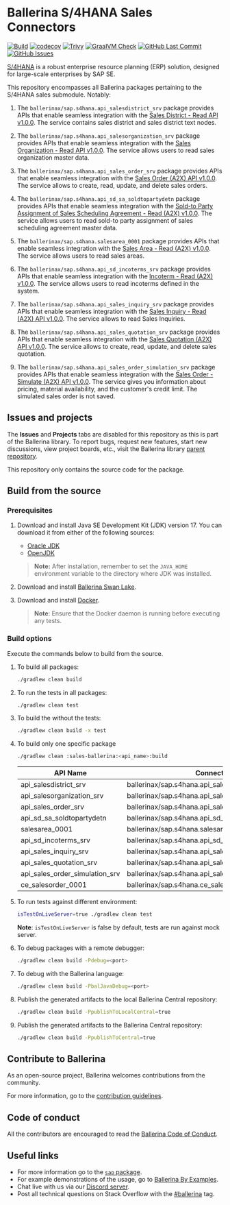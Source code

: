 # Ballerina S/4HANA Sales Connectors

[![Build](https://github.com/ballerina-platform/module-ballerinax-sap.s4hana.sales/actions/workflows/ci.yml/badge.svg)](https://github.com/ballerina-platform/module-ballerinax-sap.s4hana.sales/actions/workflows/ci.yml)
[![codecov](https://codecov.io/gh/ballerina-platform/module-ballerinax-sap.s4hana.sales/branch/main/graph/badge.svg)](https://codecov.io/gh/ballerina-platform/module-ballerinax-sap.s4hana.sales)
[![Trivy](https://github.com/ballerina-platform/module-ballerinax-sap.s4hana.sales/actions/workflows/trivy-scan.yml/badge.svg)](https://github.com/ballerina-platform/module-ballerinax-sap.s4hana.sales/actions/workflows/trivy-scan.yml)
[![GraalVM Check](https://github.com/ballerina-platform/module-ballerinax-sap.s4hana.sales/actions/workflows/build-with-bal-test-graalvm.yml/badge.svg)](https://github.com/ballerina-platform/module-ballerinax-sap.s4hana.sales/actions/workflows/build-with-bal-test-graalvm.yml)
[![GitHub Last Commit](https://img.shields.io/github/last-commit/ballerina-platform/module-ballerinax-sap.s4hana.sales.svg)](https://github.com/ballerina-platform/module-ballerinax-sap.s4hana.sales/commits/main)
[![GitHub Issues](https://img.shields.io/github/issues/ballerina-platform/ballerina-library/module/s4hana.svg?label=Open%20Issues)](https://github.com/ballerina-platform/ballerina-library/labels/module%2Fs4hana)

[S/4HANA](https://www.sap.com/india/products/erp/s4hana.html) is a robust enterprise resource planning (ERP) solution,
designed for large-scale enterprises by SAP SE.

This repository encompasses all Ballerina packages pertaining to the S/4HANA sales submodule. Notably:

1. The `ballerinax/sap.s4hana.api_salesdistrict_srv` package provides APIs that enable seamless integration with
   the [Sales District - Read API v1.0.0](https://api.sap.com/api/API_SALESDISTRICT_SRV/overview). The service contains
   sales district and sales district text nodes.

2. The `ballerinax/sap.s4hana.api_salesorganization_srv` package provides APIs that enable seamless integration with
   the [Sales Organization - Read API v1.0.0](https://api.sap.com/api/API_SALESDISTRICT_SRV/overview). The service
   allows users to read sales organization master data.

3. The `ballerinax/sap.s4hana.api_sales_order_srv` package provides APIs that enable seamless integration with
   the [Sales Order (A2X) API v1.0.0](https://api.sap.com/api/API_SALES_ORDER_SRV/overview). The service allows to
   create, read, update, and delete sales orders.

4. The `ballerinax/sap.s4hana.api_sd_sa_soldtopartydetn` package provides APIs that enable seamless integration with
   the [Sold-to Party Assignment of Sales Scheduling Agreement - Read (A2X) v1.0.0](https://api.sap.com/api/API_SD_SA_SOLDTOPARTYDETN/overview).
   The service allows users to read sold-to party assignment of sales scheduling agreement master data.

5. The `ballerinax/sap.s4hana.salesarea_0001` package provides APIs that enable seamless integration with
   the [Sales Area - Read (A2X) v1.0.0](https://api.sap.com/api/SALESAREA_0001/overview). The service allows users to
   read sales areas.

6. The `ballerinax/sap.s4hana.api_sd_incoterms_srv` package provides APIs that enable seamless integration with
   the [Incoterm - Read (A2X) v1.0.0](https://api.sap.com/api/API_SD_INCOTERMS_SRV/overview). The service allows users
   to read incoterms defined in the system.

7. The `ballerinax/sap.s4hana.api_sales_inquiry_srv` package provides APIs that enable seamless integration with
   the [Sales Inquiry - Read (A2X) API v1.0.0](https://api.sap.com/api/API_SALES_INQUIRY_SRV/overview). The service
   allows to read Sales Inquiries.

8. The `ballerinax/sap.s4hana.api_sales_quotation_srv` package provides APIs that enable seamless integration with
   the [Sales Quotation (A2X) API v1.0.0](https://api.sap.com/api/API_SALES_QUOTATION_SRV/overview). The service allows
   to create, read, update, and delete sales quotation.

9. The `ballerinax/sap.s4hana.api_sales_order_simulation_srv` package provides APIs that enable seamless integration
   with the [Sales Order - Simulate (A2X) API v1.0.0](https://api.sap.com/api/API_SALES_ORDER_SIMULATE_SRV/overview).
   The service gives you information about pricing, material availability, and the customer's credit limit. The
   simulated sales order is not saved.

## Issues and projects

The **Issues** and **Projects** tabs are disabled for this repository as this is part of the Ballerina library. To
report bugs, request new features, start new discussions, view project boards, etc., visit the Ballerina
library [parent repository](https://github.com/ballerina-platform/ballerina-library).

This repository only contains the source code for the package.

## Build from the source

### Prerequisites

1. Download and install Java SE Development Kit (JDK) version 17. You can download it from either of the following
   sources:

    * [Oracle JDK](https://www.oracle.com/java/technologies/downloads/)
    * [OpenJDK](https://adoptium.net/)

   > **Note:** After installation, remember to set the `JAVA_HOME` environment variable to the directory where JDK was
   installed.

2. Download and install [Ballerina Swan Lake](https://ballerina.io/).

3. Download and install [Docker](https://www.docker.com/get-started).

   > **Note**: Ensure that the Docker daemon is running before executing any tests.

### Build options

Execute the commands below to build from the source.

1. To build all packages:

   ```bash
   ./gradlew clean build
   ```

2. To run the tests in all packages:

   ```bash
   ./gradlew clean test
   ```

3. To build the without the tests:

   ```bash
   ./gradlew clean build -x test
   ```

4. To build only one specific package

   ```bash
   ./gradlew clean :sales-ballerina:<api_name>:build
   ```

   | API Name                       | Connector                                            |
   |--------------------------------|------------------------------------------------------|
   | api_salesdistrict_srv          | ballerinax/sap.s4hana.api_salesdistrict_srv          |
   | api_salesorganization_srv      | ballerinax/sap.s4hana.api_salesorganization_srv      |
   | api_sales_order_srv            | ballerinax/sap.s4hana.api_sales_order_srv            |
   | api_sd_sa_soldtopartydetn      | ballerinax/sap.s4hana.api_sd_sa_soldtopartydetn      |
   | salesarea_0001                 | ballerinax/sap.s4hana.salesarea_0001                 |
   | api_sd_incoterms_srv           | ballerinax/sap.s4hana.api_sd_incoterms_srv           |
   | api_sales_inquiry_srv          | ballerinax/sap.s4hana.api_sales_inquiry_srv          |
   | api_sales_quotation_srv        | ballerinax/sap.s4hana.api_sales_quotation_srv        |
   | api_sales_order_simulation_srv | ballerinax/sap.s4hana.api_sales_order_simulation_srv |
   | ce_salesorder_0001             | ballerinax/sap.s4hana.ce_salesorder_0001             |

5. To run tests against different environment:

   ```bash
   isTestOnLiveServer=true ./gradlew clean test 
   ```
   **Note**: `isTestOnLiveServer` is false by default, tests are run against mock server.

6. To debug packages with a remote debugger:

   ```bash
   ./gradlew clean build -Pdebug=<port>
   ```

7. To debug with the Ballerina language:

   ```bash
   ./gradlew clean build -PbalJavaDebug=<port>
   ```

8. Publish the generated artifacts to the local Ballerina Central repository:

    ```bash
    ./gradlew clean build -PpublishToLocalCentral=true
    ```

9. Publish the generated artifacts to the Ballerina Central repository:

   ```bash
   ./gradlew clean build -PpublishToCentral=true
   ```

## Contribute to Ballerina

As an open-source project, Ballerina welcomes contributions from the community.

For more information, go to the [contribution guidelines](https://github.com/ballerina-platform/ballerina-lang/blob/master/CONTRIBUTING.md).

## Code of conduct

All the contributors are encouraged to read the [Ballerina Code of Conduct](https://ballerina.io/code-of-conduct).

## Useful links

* For more information go to the [`sap` package](https://lib.ballerina.io/ballerinax/sap/latest).
* For example demonstrations of the usage, go to [Ballerina By Examples](https://ballerina.io/learn/by-example/).
* Chat live with us via our [Discord server](https://discord.gg/ballerinalang).
* Post all technical questions on Stack Overflow with the [#ballerina](https://stackoverflow.com/questions/tagged/ballerina) tag.
